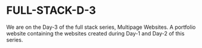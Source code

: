 # FULL-STACK-D-3
We are on the Day-3 of the full stack series, Multipage Websites. A portfolio website containing the websites created during Day-1 and Day-2 of this series.
